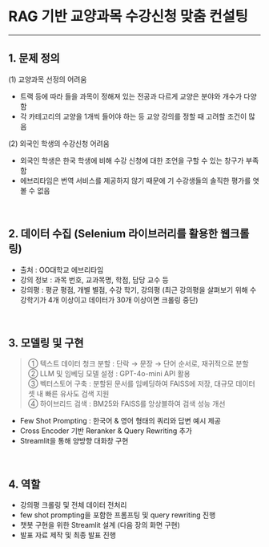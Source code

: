 # RAG 기반 교양과목 수강신청 맞춤 컨설팅

---

## 1. 문제 정의
(1) 교양과목 선정의 어려움
- 트랙 등에 따라 들을 과목이 정해져 있는 전공과 다르게 교양은 분야와 개수가 다양함
- 각 카테고리의 교양을 1개씩 들어야 하는 등 교양 강의를 정할 때 고려할 조건이 많음

(2) 외국인 학생의 수강신청 어려움
- 외국인 학생은 한국 학생에 비해 수강 신청에 대한 조언을 구할 수 있는 창구가 부족함
- 에브리타임은 번역 서비스를 제공하지 않기 때문에 기 수강생들의 솔직한 평가를 엿볼 수 없음

<br>

## 2. 데이터 수집 (Selenium 라이브러리를 활용한 웹크롤링)
- 출처 : OO대학교 에브리타임
- 강의 정보 : 과목 번호, 교과목명, 학점, 담당 교수 등
- 강의평 : 평균 평점, 개별 별점, 수강 학기, 강의평
  (최근 강의평을 살펴보기 위해 수강학기가 4개 이상이고 데이터가 30개 이상이면 크롤링 중단)

<br>

## 3. 모델링 및 구현
> ① 텍스트 데이터 청크 분할 : 단락 → 문장 → 단어 순서로, 재귀적으로 분할 <br>
> ② LLM 및 임베딩 모델 설정 : GPT-4o-mini API 활용 <br>
> ③ 벡터스토어 구축 : 분할된 문서를 임베딩하여 FAISS에 저장, 대규모 데이터셋 내 빠른 유사도 검색 지원  <br>
> ④ 하이브리드 검색 : BM25와 FAISS를 앙상블하여 검색 성능 개선 <br>

- Few Shot Prompting : 한국어 & 영어 형태의 쿼리와 답변 예시 제공
- Cross Encoder 기반 Reranker & Query Rewriting 추가
- Streamlit을 통해 양방향 대화창 구현

<br>

## 4. 역할
- 강의평 크롤링 및 전체 데이터 전처리
- few shot prompting을 포함한 프롬프팅 및 query rewriting 진행
- 챗봇 구현을 위한 Streamlit 설계 (다음 장의 화면 구현)
- 발표 자료 제작 및 최종 발표 진행
